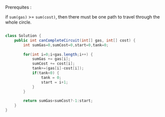 
Prerequites :

if `sum(gas)` >= `sum(cost)`, then there must be one path to travel through the whole circle.

```Java

class Solution {
    public int canCompleteCircuit(int[] gas, int[] cost) {
        int sumGas=0,sumCost=0,start=0,tank=0;
        
        for(int i=0;i<gas.length;i++) {
            sumGas += gas[i];
            sumCost += cost[i];
            tank+=(gas[i]-cost[i]);
            if(tank<0) {
                tank = 0;
                start = i+1;
            }
        }
        
        return sumGas<sumCost?-1:start;
    }
}

```